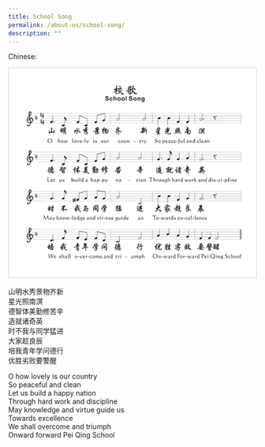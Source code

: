 ```yaml
---
title: School Song
permalink: /about-us/school-song/
description: ""
---
```

Chinese:


![](/images/song.gif)

山明水秀景物齐新  
星光照南溟  
德智体美勤修苦辛  
造就诸奇英  
时不我与同学猛进  
大家趁良辰  
培我青年学问德行  
优胜劣败要警醒

O how lovely is our country  
So peaceful and clean  
Let us build a happy nation  
Through hard work and discipline  
May knowledge and virtue guide us  
Towards excellence  
We shall overcome and triumph  
Onward forward Pei Qing School